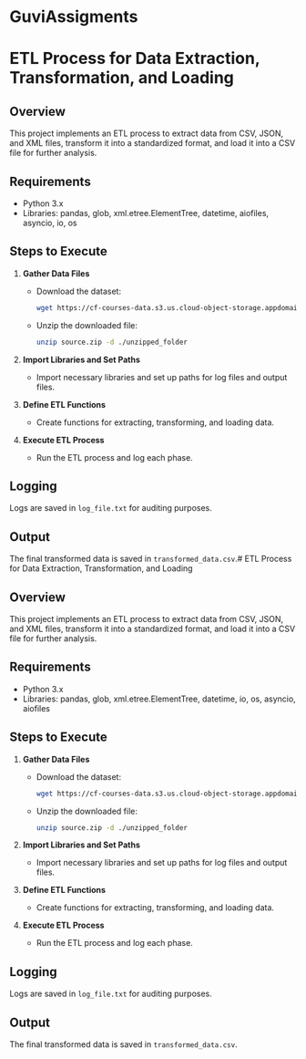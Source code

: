 # GuviAssigments

# ETL Process for Data Extraction, Transformation, and Loading

## Overview
This project implements an ETL process to extract data from CSV, JSON, and XML files, transform it into a standardized format, and load it into a CSV file for further analysis.

## Requirements
- Python 3.x
- Libraries: pandas, glob, xml.etree.ElementTree, datetime, aiofiles, asyncio, io, os

## Steps to Execute
1. **Gather Data Files**
   - Download the dataset:
     ```bash
     wget https://cf-courses-data.s3.us.cloud-object-storage.appdomain.cloud/IBMDeveloperSkillsNetwork-PY0221EN-SkillsNetwork/labs/module%206/Lab%20-%20Extract%20Transform%20Load/data/source.zip
     ```
   - Unzip the downloaded file:
     ```bash
     unzip source.zip -d ./unzipped_folder
     ```

2. **Import Libraries and Set Paths**
   - Import necessary libraries and set up paths for log files and output files.

3. **Define ETL Functions**
   - Create functions for extracting, transforming, and loading data.

4. **Execute ETL Process**
   - Run the ETL process and log each phase.

## Logging
Logs are saved in `log_file.txt` for auditing purposes.

## Output
The final transformed data is saved in `transformed_data.csv`.# ETL Process for Data Extraction, Transformation, and Loading

## Overview
This project implements an ETL process to extract data from CSV, JSON, and XML files, transform it into a standardized format, and load it into a CSV file for further analysis.

## Requirements
- Python 3.x
- Libraries: pandas, glob, xml.etree.ElementTree, datetime, io, os, asyncio, aiofiles

## Steps to Execute
1. **Gather Data Files**
   - Download the dataset:
     ```bash
     wget https://cf-courses-data.s3.us.cloud-object-storage.appdomain.cloud/IBMDeveloperSkillsNetwork-PY0221EN-SkillsNetwork/labs/module%206/Lab%20-%20Extract%20Transform%20Load/data/source.zip
     ```
   - Unzip the downloaded file:
     ```bash
     unzip source.zip -d ./unzipped_folder
     ```

2. **Import Libraries and Set Paths**
   - Import necessary libraries and set up paths for log files and output files.

3. **Define ETL Functions**
   - Create functions for extracting, transforming, and loading data.

4. **Execute ETL Process**
   - Run the ETL process and log each phase.

## Logging
Logs are saved in `log_file.txt` for auditing purposes.

## Output
The final transformed data is saved in `transformed_data.csv`.

